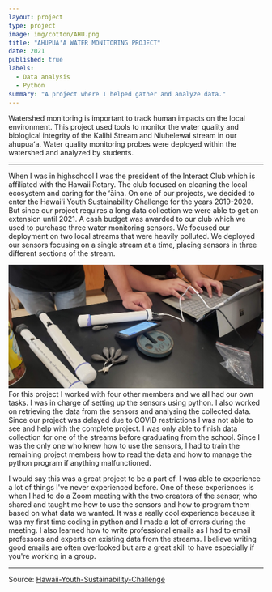 ```yaml
---
layout: project
type: project
image: img/cotton/AHU.png
title: "AHUPUA'A WATER MONITORING PROJECT"
date: 2021
published: true
labels:
  - Data analysis
  - Python
summary: "A project where I helped gather and analyze data."
---
```



Watershed monitoring is important to track human impacts on the local environment. This project used tools to monitor the water quality and biological integrity of the Kalihi Stream and Niuhelewai stream in our ahupuaʻa. Water quality monitoring probes were deployed within the watershed and analyzed by students.

<hr>

<p>
When I was in highschool I was the president of the Interact Club which is affiliated with the Hawaii Rotary. The club focused on cleaning the local ecosystem and caring for the ʻāina. On one of our projects, we decided to enter the Hawaiʻi Youth Sustainability Challenge for the years 2019-2020. But since our project requires a long data collection we were able to get an extension until 2021. A cash budget was awarded to our club which we used to purchase three water monitoring sensors. We focused our deployment on two local streams that were heavily polluted. We deployed our sensors focusing on a single stream at a time, placing sensors in three different sections of the stream.
</p>
<p>
  <img src="https://github.com/dominic-isaac-molina/dominic-isaac-molina.github.io/blob/main/img/codingwithK.jpg?raw=true">
For this project I worked with four other members and we all had our own tasks. I was in charge of setting up the sensors using python. I also worked on retrieving the data from the sensors and analysing the collected data. Since our project was delayed due to COVID restrictions I was not able to see and help with the complete project. I was only able to finish data collection for one of the streams before graduating from the school. Since I was the only one who knew how to use the sensors, I had to train the remaining project members how to read the data and how to manage the python program if anything malfunctioned. 
</p>
<p>
I would say this was a great project to be a part of. I was able to experience a lot of things I've never experienced before. One of these experiences is when I had to do a Zoom meeting with the two creators of the sensor, who shared and taught me how to use the sensors and how to program them based on what data we wanted. It was a really cool experience because it was my first time coding in python and I made a lot of errors during the meeting. I also learned how to write professional emails as I had to email professors and experts on existing data from the streams. I believe writing good emails are often overlooked but are a great skill to have especially if you're working in a group. 

</p>

<hr>

Source: <a href="https://sites.google.com/kupuhawaii.org/hysc-past-projects/past-projects-by-year/hysc-2020-2021?authuser=0"><i class="large github icon "></i>Hawaii-Youth-Sustainability-Challenge</a>

